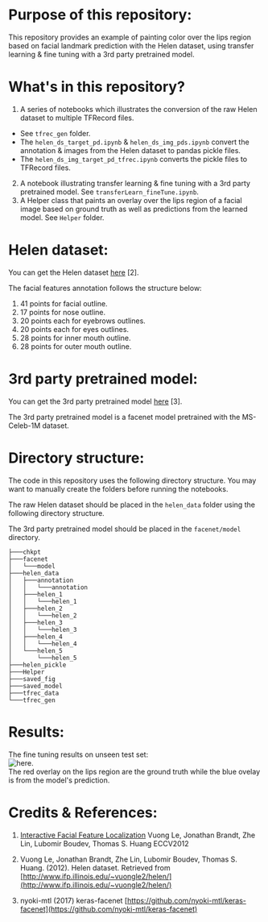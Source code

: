 # Purpose of this repository:
This repository provides an example of painting color over the lips region
based on facial landmark prediction with the Helen dataset, using transfer
learning & fine tuning with a 3rd party pretrained model.

# What's in this repository?
1. A series of notebooks which illustrates the conversion of the raw Helen
dataset to multiple TFRecord files.

- See `tfrec_gen` folder.
- The `helen_ds_target_pd.ipynb` & `helen_ds_img_pds.ipynb` convert the
annotation & images from the Helen dataset to pandas pickle files.
- The `helen_ds_img_target_pd_tfrec.ipynb` converts the pickle files to
TFRecord files.

2. A notebook illustrating transfer learning & fine tuning with a 3rd party
pretrained model. See `transferLearn_fineTune.ipynb`.
3. A Helper class that paints an overlay over the lips region of a facial
image based on ground truth as well as predictions from the learned model. See
`Helper` folder.

# Helen dataset:
You can get the Helen dataset [here](http://www.ifp.illinois.edu/~vuongle2/helen/) [2].

The facial features annotation follows the structure below:
1. 41 points for facial outline.
2. 17 points for nose outline.
3. 20 points each for eyebrows outlines.
4. 20 points each for eyes outlines.
5. 28 points for inner mouth outline.
6. 28 points for outer mouth outline.

# 3rd party pretrained model:
You can get the 3rd party pretrained model [here](https://github.com/nyoki-mtl/keras-facenet) [3].

The 3rd party pretrained model is a facenet model pretrained with the
MS-Celeb-1M dataset.

# Directory structure:
The code in this repository uses the following directory structure. You may
want to manually create the folders before running the notebooks.

The raw Helen dataset should be placed in the `helen_data` folder using the
following directory structure.

The 3rd party pretrained model should be placed in the `facenet/model`
directory.

```
├───chkpt
├───facenet
│   └───model
├───helen_data
│   ├───annotation
│   │   └───annotation
│   ├───helen_1
│   │   └───helen_1
│   ├───helen_2
│   │   └───helen_2
│   ├───helen_3
│   │   └───helen_3
│   ├───helen_4
│   │   └───helen_4
│   └───helen_5
│       └───helen_5
├───helen_pickle
├───Helper
├───saved_fig
├───saved_model
├───tfrec_data
└───tfrec_gen
```

# Results:
The fine tuning results on unseen test set:  
![here](https://ibb.co/WxLxdrC).  
The red overlay on the lips region are the ground truth while the blue ovelay
is from the model's prediction.

# Credits & References:
1) [Interactive Facial Feature Localization](http://www.ifp.illinois.edu/~vuongle2/helen/eccv2012_helen_final.pdf)
Vuong Le, Jonathan Brandt, Zhe Lin, Lubomir Boudev, Thomas S. Huang
ECCV2012

2)  Vuong Le, Jonathan Brandt, Zhe Lin, Lubomir Boudev, Thomas S. Huang.
(2012).
Helen dataset.
Retrieved from [http://www.ifp.illinois.edu/~vuongle2/helen/](http://www.ifp.illinois.edu/~vuongle2/helen/)

3) nyoki-mtl (2017) keras-facenet [https://github.com/nyoki-mtl/keras-facenet](https://github.com/nyoki-mtl/keras-facenet)
